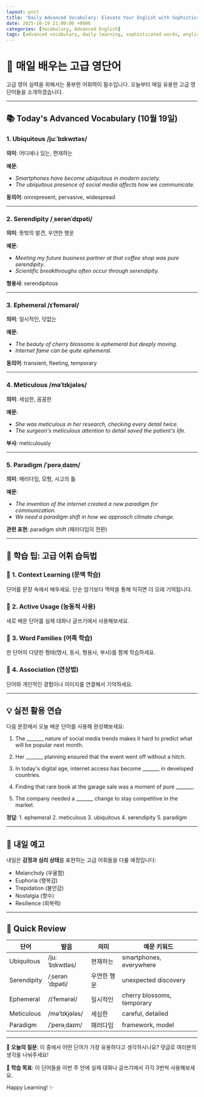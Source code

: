 ```yaml
---
layout: post
title: "Daily Advanced Vocabulary: Elevate Your English with Sophisticated Words"
date: 2025-10-19 21:00:00 +0900
categories: [Vocabulary, Advanced English]
tags: [advanced vocabulary, daily learning, sophisticated words, english fluency]
---
```


# 🌟 **매일 배우는 고급 영단어**

고급 영어 실력을 위해서는 풍부한 어휘력이 필수입니다. 오늘부터 매일 유용한 고급 영단어들을 소개하겠습니다.

<!--more-->

---

## 📚 **Today's Advanced Vocabulary (10월 19일)**

### 1. **Ubiquitous** /juːˈbɪkwɪtəs/
**의미**: 어디에나 있는, 편재하는

**예문**: 
- *Smartphones have become ubiquitous in modern society.*
- *The ubiquitous presence of social media affects how we communicate.*

**동의어**: omnipresent, pervasive, widespread

---

### 2. **Serendipity** /ˌserənˈdɪpəti/
**의미**: 뜻밖의 발견, 우연한 행운

**예문**:
- *Meeting my future business partner at that coffee shop was pure serendipity.*
- *Scientific breakthroughs often occur through serendipity.*

**형용사**: serendipitous

---

### 3. **Ephemeral** /ɪˈfemərəl/
**의미**: 일시적인, 덧없는

**예문**:
- *The beauty of cherry blossoms is ephemeral but deeply moving.*
- *Internet fame can be quite ephemeral.*

**동의어**: transient, fleeting, temporary

---

### 4. **Meticulous** /məˈtɪkjələs/
**의미**: 세심한, 꼼꼼한

**예문**:
- *She was meticulous in her research, checking every detail twice.*
- *The surgeon's meticulous attention to detail saved the patient's life.*

**부사**: meticulously

---

### 5. **Paradigm** /ˈperəˌdaɪm/
**의미**: 패러다임, 모형, 사고의 틀

**예문**:
- *The invention of the internet created a new paradigm for communication.*
- *We need a paradigm shift in how we approach climate change.*

**관련 표현**: paradigm shift (패러다임의 전환)

---

## 🎯 **학습 팁: 고급 어휘 습득법**

### 📖 **1. Context Learning (문맥 학습)**
단어를 문장 속에서 배우세요. 단순 암기보다 맥락을 통해 익히면 더 오래 기억됩니다.

### 🔄 **2. Active Usage (능동적 사용)**
새로 배운 단어를 실제 대화나 글쓰기에서 사용해보세요.

### 📝 **3. Word Families (어족 학습)**
한 단어의 다양한 형태(명사, 동사, 형용사, 부사)를 함께 학습하세요.

### 🎵 **4. Association (연상법)**
단어와 개인적인 경험이나 이미지를 연결해서 기억하세요.

---

## 💡 **실전 활용 연습**

다음 문장에서 오늘 배운 단어를 사용해 완성해보세요:

1. The _______ nature of social media trends makes it hard to predict what will be popular next month.

2. Her _______ planning ensured that the event went off without a hitch.

3. In today's digital age, internet access has become _______ in developed countries.

4. Finding that rare book at the garage sale was a moment of pure _______.

5. The company needed a _______ change to stay competitive in the market.

**정답**: 1. ephemeral 2. meticulous 3. ubiquitous 4. serendipity 5. paradigm

---

## 🚀 **내일 예고**

내일은 **감정과 심리 상태**를 표현하는 고급 어휘들을 다룰 예정입니다:
- Melancholy (우울함)
- Euphoria (행복감)
- Trepidation (불안감)
- Nostalgia (향수)
- Resilience (회복력)

---

## 📌 **Quick Review**

| 단어 | 발음 | 의미 | 예문 키워드 |
|------|------|------|-------------|
| Ubiquitous | /juːˈbɪkwɪtəs/ | 편재하는 | smartphones, everywhere |
| Serendipity | /ˌserənˈdɪpəti/ | 우연한 행운 | unexpected discovery |
| Ephemeral | /ɪˈfemərəl/ | 일시적인 | cherry blossoms, temporary |
| Meticulous | /məˈtɪkjələs/ | 세심한 | careful, detailed |
| Paradigm | /ˈperəˌdaɪm/ | 패러다임 | framework, model |

---

**💭 오늘의 질문**: 이 중에서 어떤 단어가 가장 유용하다고 생각하시나요? 댓글로 여러분의 생각을 나눠주세요!

**🎯 학습 목표**: 이 단어들을 이번 주 안에 실제 대화나 글쓰기에서 각각 3번씩 사용해보세요.

Happy Learning! ✨